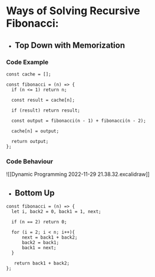  

# Ways of Solving Recursive Fibonacci:
- ## Top Down with Memorization
### Code Example
```Js
const cache = [];

const fibonacci = (n) => {
  if (n <= 1) return n;

  const result = cache[n];

  if (result) return result;

  const output = fibonacci(n - 1) + fibonacci(n - 2);

  cache[n] = output;

  return output;
};
```

### Code Behaviour
![[Dynamic Programming 2022-11-29 21.38.32.excalidraw]]



- ##  Bottom Up

```Js
const fibonacci = (n) => {
  let i, back2 = 0, back1 = 1, next;

  if (n == 2) return 0;

  for (i = 2; i < n; i++){
	  next = back1 + back2;
	  back2 = back1;
	  back1 = next;
  }

   return back1 + back2;
};
```